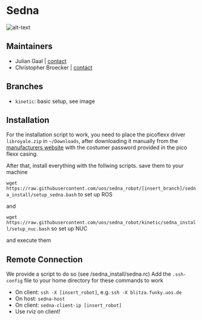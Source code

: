 # Sedna

![alt-text](http://i.imgur.com/yVEqlvB.jpg)

## Maintainers
* Julian Gaal | [contact](mailto:gjulian@uos.de)
* Christopher Broecker | [contact](mailto:chbroecker@uos.de)

## Branches
* `kinetic`: basic setup, see image

## Installation
For the installation script to work, you need to place the picoflexx driver `libroyale.zip` in `~/Downloads`, after downloading it manually from the [manufacturers website](http://pmdtec.com/picofamily/software/) with the costumer password provided in the pico flexx casing.

After that, install everything with the follwing scripts. save them to your machine 

`wget https://raw.githubusercontent.com/uos/sedna_robot/[insert_branch]/sedna_install/setup_sedna.bash` to set up ROS

and

`wget https://raw.githubusercontent.com/uos/sedna_robot/kinetic/sedna_install/setup_nuc.bash` so set up NUC

and execute them

## Remote Connection
We provide a script to do so (see /sedna_install/sedna.rc)
Add the `.ssh-config` file to your home directory for these commands to work

* On client: `ssh -X [insert_robot]`, e.g. `ssh -X blitza.funky.uos.de`
* On host:   `sedna-host`
* On client: `sedna-client-ip [insert_robot]`
* Use rviz on client!
